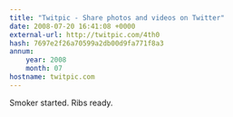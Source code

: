 ```yaml
---
title: "Twitpic - Share photos and videos on Twitter"
date: 2008-07-20 16:41:08 +0000
external-url: http://twitpic.com/4th0
hash: 7697e2f26a70599a2db00d9fa771f8a3
annum:
    year: 2008
    month: 07
hostname: twitpic.com
---
```


Smoker started. Ribs ready. 

